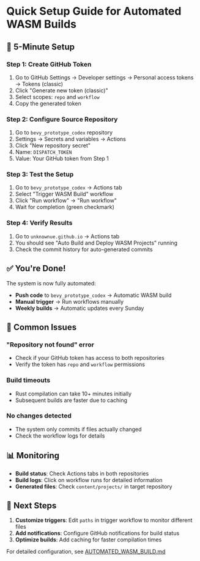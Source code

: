 # Quick Setup Guide for Automated WASM Builds

## 🚀 5-Minute Setup

### Step 1: Create GitHub Token
1. Go to GitHub Settings → Developer settings → Personal access tokens → Tokens (classic)
2. Click "Generate new token (classic)"
3. Select scopes: `repo` and `workflow`
4. Copy the generated token

### Step 2: Configure Source Repository
1. Go to `bevy_prototype_codex` repository
2. Settings → Secrets and variables → Actions
3. Click "New repository secret"
4. Name: `DISPATCH_TOKEN`
5. Value: Your GitHub token from Step 1

### Step 3: Test the Setup
1. Go to `bevy_prototype_codex` → Actions tab
2. Select "Trigger WASM Build" workflow
3. Click "Run workflow" → "Run workflow"
4. Wait for completion (green checkmark)

### Step 4: Verify Results
1. Go to `unknownue.github.io` → Actions tab
2. You should see "Auto Build and Deploy WASM Projects" running
3. Check the commit history for auto-generated commits

## ✅ You're Done!

The system is now fully automated:

- **Push code** to `bevy_prototype_codex` → Automatic WASM build
- **Manual trigger** → Run workflows manually
- **Weekly builds** → Automatic updates every Sunday

## 🔧 Common Issues

### "Repository not found" error
- Check if your GitHub token has access to both repositories
- Verify the token has `repo` and `workflow` permissions

### Build timeouts
- Rust compilation can take 10+ minutes initially
- Subsequent builds are faster due to caching

### No changes detected
- The system only commits if files actually changed
- Check the workflow logs for details

## 📊 Monitoring

- **Build status**: Check Actions tabs in both repositories
- **Build logs**: Click on workflow runs for detailed information
- **Generated files**: Check `content/projects/` in target repository

## 🎯 Next Steps

1. **Customize triggers**: Edit `paths` in trigger workflow to monitor different files
2. **Add notifications**: Configure GitHub notifications for build status
3. **Optimize builds**: Add caching for faster compilation times

For detailed configuration, see [AUTOMATED_WASM_BUILD.md](./AUTOMATED_WASM_BUILD.md) 